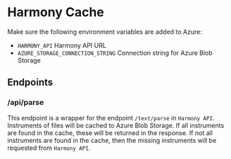 # Harmony Cache

Make sure the following environment variables are added to Azure:

- `HARMONY_API` Harmony API URL
- `AZURE_STORAGE_CONNECTION_STRING` Connection string for Azure Blob Storage

## Endpoints

### /api/parse

This endpoint is a wrapper for the endpoint `/text/parse` in `Harmony API`. Instruments of files will be cached to
Azure Blob Storage. If all instruments are found in the cache, these will be returned in the response. If not all
instruments are found in the cache, then the missing instruments will be requested from `Harmony API`.